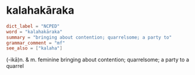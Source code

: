 # kalahakāraka

``` toml
dict_label = "NCPED"
word = "kalahakāraka"
summary = "bringing about contention; quarrelsome; a party to"
grammar_comment = "mf"
see_also = ["kalaha"]
```

(\-ikā)n. & m. feminine bringing about contention; quarrelsome; a party to a quarrel

